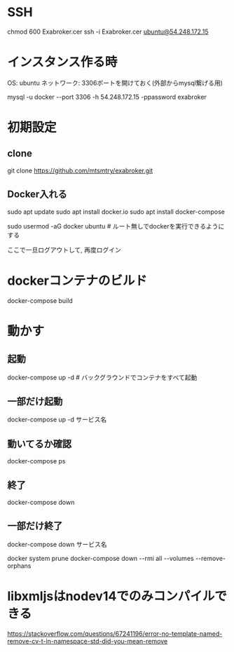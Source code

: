 # SSH
chmod 600 Exabroker.cer
ssh -i Exabroker.cer ubuntu@54.248.172.15

# インスタンス作る時
OS: ubuntu
ネットワーク: 3306ポートを開けておく(外部からmysql繋げる用)

mysql -u docker --port 3306 -h 54.248.172.15 -ppassword exabroker

# 初期設定
## clone
git clone https://github.com/mtsmtry/exabroker.git

## Docker入れる
sudo apt update
sudo apt install docker.io
sudo apt install docker-compose

sudo usermod -aG docker ubuntu # ルート無しでdockerを実行できるようにする

ここで一旦ログアウトして, 再度ログイン

# dockerコンテナのビルド
docker-compose build

# 動かす
## 起動
docker-compose up -d # バックグラウンドでコンテナをすべて起動

## 一部だけ起動
docker-compose up -d サービス名

## 動いてるか確認
docker-compose ps

## 終了
docker-compose down

## 一部だけ終了
docker-compose down サービス名



docker system prune
docker-compose down --rmi all --volumes --remove-orphans



# libxmljsはnodev14でのみコンパイルできる
https://stackoverflow.com/questions/67241196/error-no-template-named-remove-cv-t-in-namespace-std-did-you-mean-remove